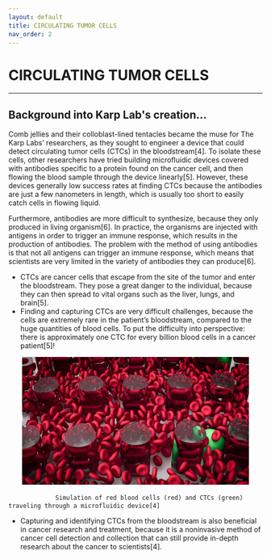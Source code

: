 ```yaml
---
layout: default
title: CIRCULATING TUMOR CELLS
nav_order: 2
---
```


# CIRCULATING TUMOR CELLS
---
## Background into Karp Lab's creation...
Comb jellies and their colloblast-lined tentacles became the muse for The Karp Labs’ researchers, as they sought to engineer a device that could detect circulating tumor cells (CTCs) in the bloodstream[4]. To isolate these cells, other researchers have tried building microfluidic devices covered with antibodies specific to a protein found on the cancer cell, and then flowing the blood sample through the device linearly[5]. However, these devices generally low success rates at finding CTCs because the antibodies are just a few nanometers in length, which is usually too short to easily catch cells in flowing liquid.

Furthermore, antibodies are more difficult to synthesize, because they only produced in living organism[6]. In practice, the organisms are injected with antigens in order to trigger an immune response, which results in the production of antibodies. The problem with the method of using antibodies is that not all antigens can trigger an immune response, which means that scientists are very limited in the variety of antibodies they can produce[6]. 


-	CTCs are cancer cells that escape from the site of the tumor and enter the bloodstream. They pose a great danger to the individual, because they can then spread to vital organs such as the liver, lungs, and brain[5]. 
-	Finding and capturing CTCs are very difficult challenges, because the cells are extremely rare in the patient’s bloodstream, compared to the huge quantities of blood cells. To put the difficulty into perspective: there is approximately one CTC for every billion blood cells in a cancer patient[5]! 

<p align="middle">
  <img src="/docs/cells.jpg" width="450"/>
</p>

                 Simulation of red blood cells (red) and CTCs (green) traveling through a microfluidic device[4]
    
-	Capturing and identifying CTCs from the bloodstream is also beneficial in cancer research and treatment, because it is a noninvasive method of cancer cell detection and collection that can still provide in-depth research about the cancer to scientists[4].     


  
